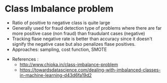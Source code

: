 
# Class Imbalance problem 

+ Ratio of positive to negative class is quite large 
+ Generally used for fraud detection type of problems where there are far more positive case (non fraud) than 
fraudulant cases (negative)
+ Tracking flase negative rate is better than accuracy since it doesn't signify the negative case but also penalizes 
flase positives.
+ Approaches: sampling, cost function, SMOTE

* References :
	* http://www.chioka.in/class-imbalance-problem
	* https://towardsdatascience.com/dealing-with-imbalanced-classes-in-machine-learning-d43d6fa19d2




